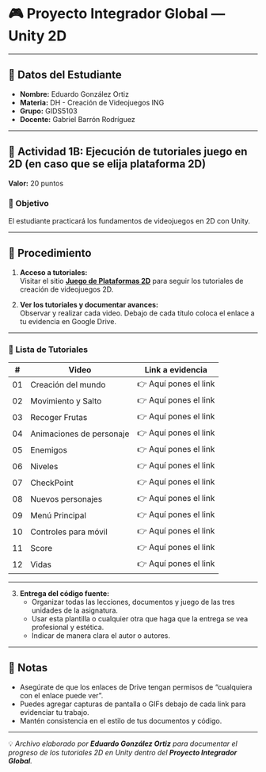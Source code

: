 # 🎮 Proyecto Integrador Global — Unity 2D

---

## 👤 Datos del Estudiante
- **Nombre:** Eduardo González Ortiz  
- **Materia:** DH - Creación de Videojuegos ING  
- **Grupo:** GIDS5103  
- **Docente:** Gabriel Barrón Rodríguez  

---

## 🧩 Actividad 1B: Ejecución de tutoriales juego en 2D (en caso que se elija plataforma 2D)

**Valor:** 20 puntos  

### 🎯 Objetivo
El estudiante practicará los fundamentos de videojuegos en 2D con Unity.

---

## 📝 Procedimiento

1. **Acceso a tutoriales:**  
   Visitar el sitio **[Juego de Plataformas 2D](https://learn.unity.com/project/2d-platformer-tutorial)** para seguir los tutoriales de creación de videojuegos 2D.

2. **Ver los tutoriales y documentar avances:**  
   Observar y realizar cada video. Debajo de cada título coloca el enlace a tu evidencia en Google Drive.

---

### 🎥 Lista de Tutoriales

| # | Video | Link a evidencia |
|---|-------|----------------|
| 01 | Creación del mundo | 👉 Aquí pones el link |
| 02 | Movimiento y Salto | 👉 Aquí pones el link |
| 03 | Recoger Frutas | 👉 Aquí pones el link |
| 04 | Animaciones de personaje | 👉 Aquí pones el link |
| 05 | Enemigos | 👉 Aquí pones el link |
| 06 | Niveles | 👉 Aquí pones el link |
| 07 | CheckPoint | 👉 Aquí pones el link |
| 08 | Nuevos personajes | 👉 Aquí pones el link |
| 09 | Menú Principal | 👉 Aquí pones el link |
| 10 | Controles para móvil | 👉 Aquí pones el link |
| 11 | Score | 👉 Aquí pones el link |
| 12 | Vidas | 👉 Aquí pones el link |

---

3. **Entrega del código fuente:**  
   - Organizar todas las lecciones, documentos y juego de las tres unidades de la asignatura.  
   - Usar esta plantilla o cualquier otra que haga que la entrega se vea profesional y estética.  
   - Indicar de manera clara el autor o autores.

---

## 📌 Notas
- Asegúrate de que los enlaces de Drive tengan permisos de “cualquiera con el enlace puede ver”.  
- Puedes agregar capturas de pantalla o GIFs debajo de cada link para evidenciar tu trabajo.  
- Mantén consistencia en el estilo de tus documentos y código.  

---

💡 *Archivo elaborado por **Eduardo González Ortiz** para documentar el progreso de los tutoriales 2D en Unity dentro del **Proyecto Integrador Global**.*
